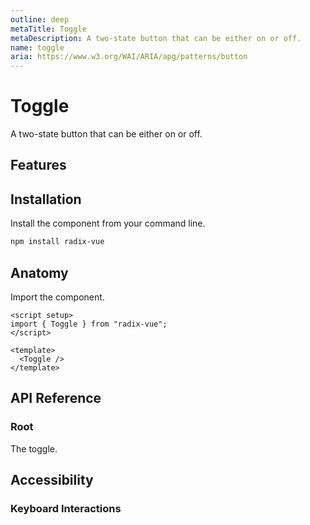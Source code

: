 ```yaml
---
outline: deep
metaTitle: Toggle
metaDescription: A two-state button that can be either on or off.
name: toggle
aria: https://www.w3.org/WAI/ARIA/apg/patterns/button
---
```


<script setup> 
import DemoToggle from '../../components/demo/Toggle/index.vue' 
</script>

# Toggle

<Description>
A two-state button that can be either on or off.
</Description>

<HeroContainer>
<DemoToggle />
<template v-slot:codeSlot>
<HeroCodeGroup>
<div filename="index.vue">

<<< ../../components/demo/Toggle/index.vue

</div>
</HeroCodeGroup>
</template>
</HeroContainer>

## Features

<Highlights
  :features="['Full keyboard navigation.', 'Can be controlled or uncontrolled.']"
/>

## Installation

Install the component from your command line.

```bash
npm install radix-vue
```

## Anatomy

Import the component.

```vue
<script setup>
import { Toggle } from "radix-vue";
</script>

<template>
  <Toggle />
</template>
```

## API Reference

### Root

The toggle.

<PropsTable
  :data="[
    {
      name: 'asChild',
      required: false,
      type: 'boolean',
      default: 'false',
      description: 'Change the default rendered element for the one passed as a child, merging their props and behavior.<br><br>Read our <a href=&quot;/guides/composition&quot;>Composition</a> guide for more details.',
    },
    {
      name: 'defaultPressed',
      type: 'boolean',
      description: 'The pressed state of the toggle when it is initially rendered. Use when you do not need to control its pressed state.',
    },
    {
      name: 'pressed',
      type: 'boolean',
      description: '<span> The controlled pressed state of the toggle. Must be binded with <Code>v-model</Code>.</span>',
    },
    {
      name: 'disabled',
      type: 'boolean',
      description: '<span> When <Code>true</Code>, prevents the user from interacting with the toggle.</span>',
    },
  ]"
/>

<DataAttributesTable
  :data="[
    {
      attribute: '[data-state]',
      values: ['on', 'off'],
    },
    {
      attribute: '[data-disabled]',
      values: 'Present when disabled',
    },
  ]"
/>

## Accessibility

### Keyboard Interactions

<KeyboardTable
  :data="[
    {
      keys: ['Space'],
      description: 'Activates/deactivates the toggle.',
    },
    {
      keys: ['Enter'],
      description: 'Activates/deactivates the toggle.',
    },
  ]"
/>
